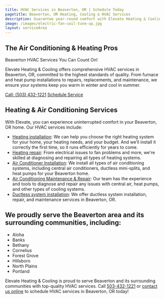 ```yaml
---
title: HVAC Services in Beaverton, OR | Schedule Today
pagetitle: Beaverton, OR Heating, Cooling & HVAC Services
description: Guarantee year-round comfort with Elevate Heating & Cooling's HVAC services. Your Beaverton, OR home deserves the best heating and cooling services available.
image: /images/electric-fan-coil-tune-up.jpg
layout: serviceArea
---
```


## The Air Conditioning & Heating Pros

Beaverton HVAC Services You Can Count On!

Elevate Heating & Cooling offers comprehensive HVAC services in Beaverton, OR, committed to the highest standards of quality. From furnace and heat pump installations to repairs, replacements, and maintenance, we ensure your systems keep you warm in winter and cool in summer.

<a class="btn margin-inline-end-16" data-type="accent" href="tel:5034321221">Call: (503) 432-1221</a>
<a class="btn margin-block-start-16" data-type="secondary" href="{{ .Site.Data.contact.scheduleurl }}">Schedule Service</a>

## Heating & Air Conditioning Services

With Elevate, you can experience uninterrupted comfort in your Beaverton, OR home. Our HVAC services include:

- [Heating installation](../../heating-installation/): We can help you choose the right heating system for your home, your heating needs, and your budget. And we’ll install it correctly the first time, so it runs efficiently for years to come.
- [Heating repair](../../heating-repair/): From electrical issues to fan problems and more, we're skilled at diagnosing and repairing all types of heating systems.
- [Air Conditioner Installation](../../ac-installation/): We install all types of air conditioning systems, including central air conditioners, ductless mini-splits, and heat pumps for your Beaverton home.
- [Air Conditioning Maintenance & Repair](../../ac-repair-and-maintenance/): Our team has the experience and tools to diagnose and repair any issues with central air, heat pumps, and other types of cooling systems.
- [Ductless system installation](../../ductless-mini-split-installations/): We offer ductless system installation, repair, and maintenance services in Beaverton, OR.

## We proudly serve the Beaverton area and its surrounding communities, including:

- Aloha
- Banks
- Bethany
- Cornelius
- Forest Grove
- Hillsboro
- North Plains
- Portland


Elevate Heating & Cooling is proud to serve Beaverton and its surrounding communities with top-quality HVAC services. Call [503-432-1221](tel:5034321221) or [contact us online](../../contact-us/) to schedule HVAC services in Beaverton, OR today!